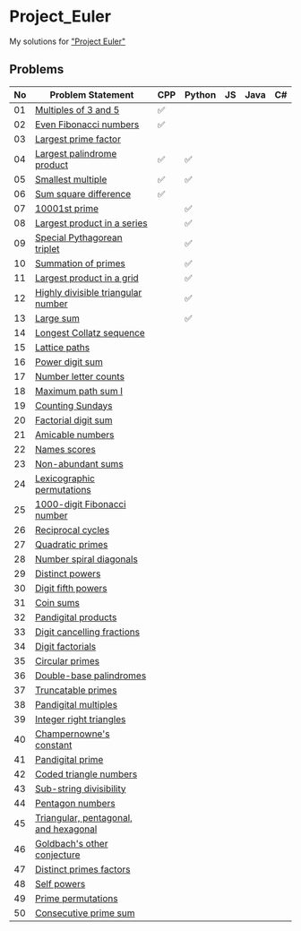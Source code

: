 # Project_Euler
My solutions for ["Project Euler"](https://projecteuler.net/)

## Problems

| No | Problem Statement                                                            | CPP                | Python               | JS                 | Java                | C#                 |
|----|------------------------------------------------------------------------------|--------------------|--------------------|--------------------|--------------------|--------------------|
| 01 | [Multiples of 3 and 5](https://projecteuler.net/problem=1)                   | :white_check_mark: |   |    |   |   |
| 02 | [Even Fibonacci numbers](https://projecteuler.net/problem=2)                 | :white_check_mark: |   |    |   |   |
| 03 | [Largest prime factor](https://projecteuler.net/problem=3)                   |  |    |    |   |   |
| 04 | [Largest palindrome product](https://projecteuler.net/problem=4)             | :white_check_mark: | :white_check_mark: |    |   |   |
| 05 | [Smallest multiple](https://projecteuler.net/problem=5)                      | :white_check_mark: | :white_check_mark: |    |   |   |
| 06 | [Sum square difference](https://projecteuler.net/problem=6)                  | :white_check_mark: |   |    |   |   |
| 07 | [10001st prime](https://projecteuler.net/problem=7)                          |  | :white_check_mark: |    |   |   | 
| 08 | [Largest product in a series](https://projecteuler.net/problem=8)            |  | :white_check_mark: |    |   |   |
| 09 | [Special Pythagorean triplet](https://projecteuler.net/problem=9)            |  | :white_check_mark: |    |   |   |
| 10 | [Summation of primes](https://projecteuler.net/problem=10)                   |  | :white_check_mark: |    |   |   |
| 11 | [Largest product in a grid](https://projecteuler.net/problem=11)             |  | :white_check_mark: |    |   |   |
| 12 | [Highly divisible triangular number](https://projecteuler.net/problem=12)    |  | :white_check_mark: |    |   |   |
| 13 | [Large sum](https://projecteuler.net/problem=13)                             |  | :white_check_mark: |    |   |   |
| 14 | [Longest Collatz sequence](https://projecteuler.net/problem=14)              |  |    |    |   |   |
| 15 | [Lattice paths](https://projecteuler.net/problem=15)                         |  |    |    |   |   |
| 16 | [Power digit sum](https://projecteuler.net/problem=16)                       |  |    |    |   |   |
| 17 | [Number letter counts](https://projecteuler.net/problem=17)                  |  |    |    |   |   |
| 18 | [Maximum path sum I](https://projecteuler.net/problem=18)                    |  |    |    |   |   |
| 19 | [Counting Sundays](https://projecteuler.net/problem=19)                      |  |    |    |   |   |
| 20 | [Factorial digit sum](https://projecteuler.net/problem=20)                   |  |    |    |   |   |
| 21 | [Amicable numbers](https://projecteuler.net/problem=21)                      |  |    |    |   |   |
| 22 | [Names scores](https://projecteuler.net/problem=22)                          |  |    |    |   |   |
| 23 | [Non-abundant sums](https://projecteuler.net/problem=23)                     |  |    |    |   |   |
| 24 | [Lexicographic permutations](https://projecteuler.net/problem=24)            |  |    |    |   |   |
| 25 | [1000-digit Fibonacci number](https://projecteuler.net/problem=25)           |  |    |    |   |   |
| 26 | [Reciprocal cycles](https://projecteuler.net/problem=26)                     |  |    |    |   |   |
| 27 | [Quadratic primes](https://projecteuler.net/problem=27)                      |  |    |    |   |   |
| 28 | [Number spiral diagonals](https://projecteuler.net/problem=28)               |  |    |    |   |   |
| 29 | [Distinct powers](https://projecteuler.net/problem=29)                       |  |    |    |   |   |
| 30 | [Digit fifth powers](https://projecteuler.net/problem=30)                    |  |    |    |   |   |
| 31 | [Coin sums](https://projecteuler.net/problem=31)                             |  |    |    |   |   |
| 32 | [Pandigital products](https://projecteuler.net/problem=32)                   |  |    |    |   |   |
| 33 | [Digit cancelling fractions](https://projecteuler.net/problem=33)            |  |    |    |   |   |
| 34 | [Digit factorials](https://projecteuler.net/problem=34)                      |  |    |    |   |   |
| 35 | [Circular primes](https://projecteuler.net/problem=35)                       |  |    |    |   |   |
| 36 | [Double-base palindromes](https://projecteuler.net/problem=36)               |  |    |    |   |   |
| 37 | [Truncatable primes](https://projecteuler.net/problem=37)                    |  |    |    |   |   |
| 38 | [Pandigital multiples](https://projecteuler.net/problem=38)                  |  |    |    |   |   |
| 39 | [Integer right triangles](https://projecteuler.net/problem=39)               |  |    |    |   |   |
| 40 | [Champernowne's constant](https://projecteuler.net/problem=40)               |  |    |    |   |   |
| 41 | [Pandigital prime](https://projecteuler.net/problem=41)                      |  |    |    |   |   |
| 42 | [Coded triangle numbers](https://projecteuler.net/problem=42)                |  |    |    |   |   |
| 43 | [Sub-string divisibility](https://projecteuler.net/problem=43)               |  |    |    |   |   |
| 44 | [Pentagon numbers](https://projecteuler.net/problem=44)                      |  |    |    |   |   |
| 45 | [Triangular, pentagonal, and hexagonal](https://projecteuler.net/problem=45) |  |    |    |   |   |
| 46 | [Goldbach's other conjecture](https://projecteuler.net/problem=46)           |  |    |    |   |   |
| 47 | [Distinct primes factors](https://projecteuler.net/problem=47)               |  |    |    |   |   |
| 48 | [Self powers](https://projecteuler.net/problem=48)                           |  |    |    |   |   |
| 49 | [Prime permutations](https://projecteuler.net/problem=49)                    |  |    |    |   |   |
| 50 | [Consecutive prime sum](https://projecteuler.net/problem=50)                 |  |    |    |   |   |